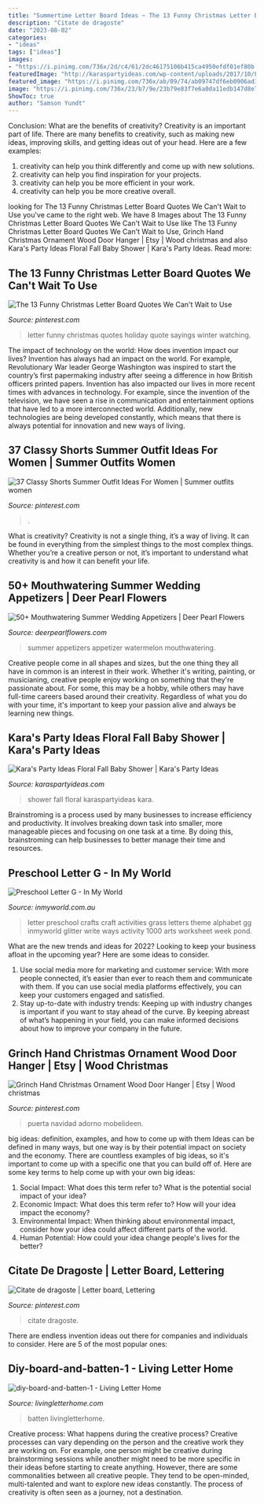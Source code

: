 ```yaml
---
title: "Summertime Letter Board Ideas ~ The 13 Funny Christmas Letter Board Quotes We Can&#039;t Wait To Use"
description: "Citate de dragoste"
date: "2023-08-02"
categories:
- "ideas"
tags: ["ideas"]
images:
- "https://i.pinimg.com/736x/2d/c4/61/2dc46175106b415ca4950efdf01ef80b.jpg"
featuredImage: "http://karaspartyideas.com/wp-content/uploads/2017/10/Floral-Fall-Baby-Shower-via-Karas-Party-Ideas-KarasPartyIdeas.com22.jpg"
featured_image: "https://i.pinimg.com/736x/ab/09/74/ab09747df6eb0906ad3f8e28d9af8eb6.jpg"
image: "https://i.pinimg.com/736x/23/b7/9e/23b79e83f7e6a0da11edb147d8e7eaf5.jpg"
ShowToc: true
author: "Samson Yundt"
---
```



Conclusion: What are the benefits of creativity?
Creativity is an important part of life. There are many benefits to creativity, such as making new ideas, improving skills, and getting ideas out of your head. Here are a few examples: 
1. creativity can help you think differently and come up with new solutions.
2. creativity can help you find inspiration for your projects.
3. creativity can help you be more efficient in your work.
4. creativity can help you be more creative overall.

	

		
looking for The 13 Funny Christmas Letter Board Quotes We Can&#039;t Wait to Use you've came to the right web. We have 8 Images about The 13 Funny Christmas Letter Board Quotes We Can&#039;t Wait to Use like The 13 Funny Christmas Letter Board Quotes We Can&#039;t Wait to Use, Grinch Hand Christmas Ornament Wood Door Hanger | Etsy | Wood christmas and also Kara&#039;s Party Ideas Floral Fall Baby Shower | Kara&#039;s Party Ideas. Read more:
		
    
## The 13 Funny Christmas Letter Board Quotes We Can&#039;t Wait To Use

<img loading=lazy src="https://i.pinimg.com/736x/5a/af/62/5aaf6267c9143e78aaaa17dc9feb58f0.jpg" onerror="this.onerror=null;this.src='https://tse4.mm.bing.net/th?id=OIP.m_uaKlwpUO55lFgxHWlgbAHaLH&amp;pid=15.1';" alt="The 13 Funny Christmas Letter Board Quotes We Can&#039;t Wait to Use">

_Source: pinterest.com_

>letter funny christmas quotes holiday quote sayings winter watching. 

	

The impact of technology on the world: How does invention impact our lives?
Invention has always had an impact on the world. For example, Revolutionary War leader George Washington was inspired to start the country’s first papermaking industry after seeing a difference in how British officers printed papers. Invention has also impacted our lives in more recent times with advances in technology. For example, since the invention of the television, we have seen a rise in communication and entertainment options that have led to a more interconnected world. Additionally, new technologies are being developed constantly, which means that there is always potential for innovation and new ways of living.

    
## 37 Classy Shorts Summer Outfit Ideas For Women | Summer Outfits Women

<img loading=lazy src="https://i.pinimg.com/736x/23/b7/9e/23b79e83f7e6a0da11edb147d8e7eaf5.jpg" onerror="this.onerror=null;this.src='https://tse2.mm.bing.net/th?id=OIP.1yUqeDdy10DRWJAl1L5t9QHaLH&amp;pid=15.1';" alt="37 Classy Shorts Summer Outfit Ideas For Women | Summer outfits women">

_Source: pinterest.com_

>. 

	

What is creativity?
Creativity is not a single thing, it’s a way of living. It can be found in everything from the simplest things to the most complex things. Whether you’re a creative person or not, it’s important to understand what creativity is and how it can benefit your life.

    
## 50+ Mouthwatering Summer Wedding Appetizers | Deer Pearl Flowers

<img loading=lazy src="https://www.deerpearlflowers.com/wp-content/uploads/2015/04/summer-appetizer-recipe-Watermelon-and-cucumber.jpg" onerror="this.onerror=null;this.src='https://tse1.mm.bing.net/th?id=OIP.Uw-WOFLW3sl9qYIMK53VTgHaKI&amp;pid=15.1';" alt="50+ Mouthwatering Summer Wedding Appetizers | Deer Pearl Flowers">

_Source: deerpearlflowers.com_

>summer appetizers appetizer watermelon mouthwatering. 

	

Creative people come in all shapes and sizes, but the one thing they all have in common is an interest in their work. Whether it's writing, painting, or musicianing, creative people enjoy working on something that they're passionate about. For some, this may be a hobby, while others may have full-time careers based around their creativity. Regardless of what you do with your time, it's important to keep your passion alive and always be learning new things.

    
## Kara&#039;s Party Ideas Floral Fall Baby Shower | Kara&#039;s Party Ideas

<img loading=lazy src="http://karaspartyideas.com/wp-content/uploads/2017/10/Floral-Fall-Baby-Shower-via-Karas-Party-Ideas-KarasPartyIdeas.com22.jpg" onerror="this.onerror=null;this.src='https://tse1.mm.bing.net/th?id=OIP.FWqT0mQ3H5t_MR5u5DVTIAHaLH&amp;pid=15.1';" alt="Kara&#039;s Party Ideas Floral Fall Baby Shower | Kara&#039;s Party Ideas">

_Source: karaspartyideas.com_

>shower fall floral karaspartyideas kara. 

	

Brainstroming is a process used by many businesses to increase efficiency and productivity. It involves breaking down task into smaller, more manageable pieces and focusing on one task at a time. By doing this, brainstroming can help businesses to better manage their time and resources.

    
## Preschool Letter G - In My World

<img loading=lazy src="http://www.inmyworld.com.au/wp-content/uploads/2014/05/Letter-G-26-Custom.jpg" onerror="this.onerror=null;this.src='https://tse1.mm.bing.net/th?id=OIP.x5vTNMrDTifcpnrxLGFMcQHaLH&amp;pid=15.1';" alt="Preschool Letter G - In My World">

_Source: inmyworld.com.au_

>letter preschool crafts craft activities grass letters theme alphabet gg inmyworld glitter write ways activity 1000 arts worksheet week pond. 

	

What are the new trends and ideas for 2022?
Looking to keep your business afloat in the upcoming year? Here are some ideas to consider. 
1. Use social media more for marketing and customer service: With more people connected, it’s easier than ever to reach them and communicate with them. If you can use social media platforms effectively, you can keep your customers engaged and satisfied. 
2. Stay up-to-date with industry trends: Keeping up with industry changes is important if you want to stay ahead of the curve. By keeping abreast of what’s happening in your field, you can make informed decisions about how to improve your company in the future. 

    
## Grinch Hand Christmas Ornament Wood Door Hanger | Etsy | Wood Christmas

<img loading=lazy src="https://i.pinimg.com/736x/2d/c4/61/2dc46175106b415ca4950efdf01ef80b.jpg" onerror="this.onerror=null;this.src='https://tse1.mm.bing.net/th?id=OIP.biUPS-FrsvhBaOKj3pPwCwAAAA&amp;pid=15.1';" alt="Grinch Hand Christmas Ornament Wood Door Hanger | Etsy | Wood christmas">

_Source: pinterest.com_

>puerta navidad adorno mobelideen. 

	

big ideas: definition, examples, and how to come up with them
Ideas can be defined in many ways, but one way is by their potential impact on society and the economy. There are countless examples of big ideas, so it's important to come up with a specific one that you can build off of. Here are some key terms to help come up with your own big ideas:
1. Social Impact: What does this term refer to? What is the potential social impact of your idea?  
2. Economic Impact: What does this term refer to? How will your idea impact the economy?  
3. Environmental Impact: When thinking about environmental impact, consider how your idea could affect different parts of the world. 
4. Human Potential: How could your idea change people's lives for the better?

    
## Citate De Dragoste | Letter Board, Lettering

<img loading=lazy src="https://i.pinimg.com/736x/ab/09/74/ab09747df6eb0906ad3f8e28d9af8eb6.jpg" onerror="this.onerror=null;this.src='https://tse3.mm.bing.net/th?id=OIP.nZj3c4NzWQiKqwZhm367eAHaHa&amp;pid=15.1';" alt="Citate de dragoste | Letter board, Lettering">

_Source: pinterest.com_

>citate dragoste. 

	

There are endless invention ideas out there for companies and individuals to consider. Here are 5 of the most popular ones:

    
## Diy-board-and-batten-1 - Living Letter Home

<img loading=lazy src="https://www.livingletterhome.com/wp-content/uploads/2018/02/diy-board-and-batten-1.jpg" onerror="this.onerror=null;this.src='https://tse3.mm.bing.net/th?id=OIP.5gybpEmcrHCZ1caKRI4eogHaLH&amp;pid=15.1';" alt="diy-board-and-batten-1 - Living Letter Home">

_Source: livingletterhome.com_

>batten livingletterhome. 

	

Creative process: What happens during the creative process?
Creative processes can vary depending on the person and the creative work they are working on. For example, one person might be creative during brainstorming sessions while another might need to be more specific in their ideas before starting to create anything. However, there are some commonalities between all creative people. They tend to be open-minded, multi-talented and want to explore new ideas constantly. The process of creativity is often seen as a journey, not a destination.

